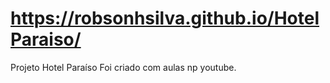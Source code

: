 # https://robsonhsilva.github.io/HotelParaiso/
Projeto Hotel Paraíso Foi criado com aulas np youtube.
